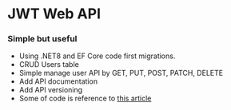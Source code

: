 # JWT Web API
### Simple but useful
* Using .NET8 and EF Core code first migrations.<br/>
* CRUD Users table<br/>
* Simple manage user API by GET, PUT, POST, PATCH, DELETE<br/>
* Add API documentation<br/>
* Add API versioning<br />
* Some of code is reference to [this article](https://medium.com/@codewithankitsahu/authentication-and-authorization-in-net-8-web-api-94dda49516ee)
